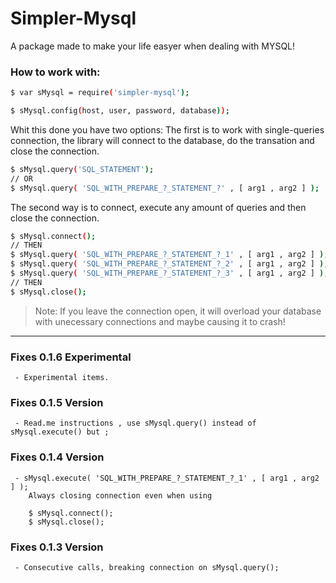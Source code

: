 # Simpler-Mysql

A package made to make your life easyer when dealing with MYSQL!

### How to work with:

```sh
$ var sMysql = require('simpler-mysql');

$ sMysql.config(host, user, password, database));
```

Whit this done you have two options:
The first is to work with single-queries connection, the library will connect to the database, do the transation and close the connection. 
```sh
$ sMysql.query('SQL_STATEMENT');
// OR 
$ sMysql.query( 'SQL_WITH_PREPARE_?_STATEMENT_?' , [ arg1 , arg2 ] );
```
The second way is to connect, execute any amount of queries and then close the connection.
```sh
$ sMysql.connect();
// THEN  
$ sMysql.query( 'SQL_WITH_PREPARE_?_STATEMENT_?_1' , [ arg1 , arg2 ] );
$ sMysql.query( 'SQL_WITH_PREPARE_?_STATEMENT_?_2' , [ arg1 , arg2 ] );
$ sMysql.query( 'SQL_WITH_PREPARE_?_STATEMENT_?_3' , [ arg1 , arg2 ] );
// THEN
$ sMysql.close();
```
> Note: If you leave the connection open, it will overload your database with unecessary connections and maybe causing it to crash!

---
### Fixes 0.1.6 Experimental
```
 - Experimental items.
```

### Fixes 0.1.5 Version
```
 - Read.me instructions , use sMysql.query() instead of sMysql.execute() but ;
```

### Fixes 0.1.4 Version
```
 - sMysql.execute( 'SQL_WITH_PREPARE_?_STATEMENT_?_1' , [ arg1 , arg2 ] );
    Always closing connection even when using 
    
    $ sMysql.connect();
    $ sMysql.close();
```

### Fixes 0.1.3 Version
```
 - Consecutive calls, breaking connection on sMysql.query();
```



